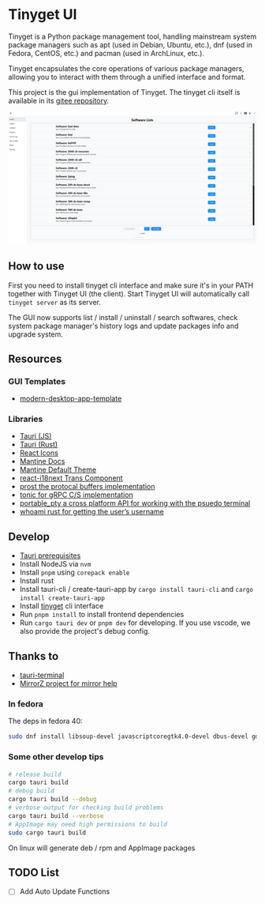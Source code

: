 # Tinyget UI

Tinyget is a Python package management tool, handling mainstream system package managers such as apt (used in Debian, Ubuntu, etc.), dnf (used in Fedora, CentOS, etc.) and pacman (used in ArchLinux, etc.).

Tinyget encapsulates the core operations of various package managers, allowing you to interact with them through a unified interface and format.

This project is the gui implementation of Tinyget. The tinyget cli itself is available in its [gitee repository](https://gitee.com/tinylab/tinyget).

![Tinyget Display](./public/display.png)

## How to use

First you need to install tinyget cli interface and make sure it's in your PATH together with Tinyget UI (the client). Start Tinyget UI will automatically call `tinyget server` as its server.

The GUI now supports list / install / uninstall / search softwares, check system package manager's history logs and update packages info and upgrade system.

## Resources

### GUI Templates

- [modern-desktop-app-template](https://github.com/elibroftw/modern-desktop-app-template)

### Libraries

- [Tauri (JS)](https://tauri.studio/docs/api/js/)
- [Tauri (Rust)](https://docs.rs/tauri/)
- [React Icons](https://react-icons.github.io/react-icons)
- [Mantine Docs](https://mantine.dev/pages/basics/)
- [Mantine Default Theme](https://github.com/mantinedev/mantine/blob/master/src/mantine-styles/src/theme/default-theme.ts)
- [react-i18next Trans Component](https://react.i18next.com/latest/trans-component)
- [prost the protocal buffers implementation](https://github.com/tokio-rs/prost)
- [tonic for gRPC C/S implementation](https://github.com/hyperium/tonic)
- [portable_pty a cross platform API for working with the psuedo terminal](https://docs.rs/portable-pty/latest/portable_pty/)
- [whoami rust for getting the user’s username](https://docs.rs/whoami/latest/whoami/)

## Develop

- [Tauri prerequisites](https://tauri.app/guides/getting-started/prerequisites)
- Install NodeJS via `nvm`
- Install `pnpm` using `corepack enable`
- Install rust
- Install tauri-cli / create-tauri-app by `cargo install tauri-cli` and `cargo install create-tauri-app`
- Install [tinyget](https://gitee.com/tinylab/tinyget) cli interface
- Run `pnpm install` to install frontend dependencies
- Run `cargo tauri dev` or `pnpm dev` for developing. If you use vscode, we also provide the project's debug config.

## Thanks to

- [tauri-terminal](https://github.com/marc2332/tauri-terminal)
- [MirrorZ project for mirror help](https://mirrorz.org)

### In fedora

The deps in fedora 40:

```bash
sudo dnf install libsoup-devel javascriptcoregtk4.0-devel dbus-devel gdk-pixbuf2-devel pango-devel atk-devel rust-gdk-devel cairo-gobject-devel webkit2gtk4.0-devel libayatana-appindicator-gtk3-devel
```

### Some other develop tips

```bash
# release build
cargo tauri build
# debug build
cargo tauri build --debug
# verbose output for checking build problems
cargo tauri build --verbose
# AppImage may need high permissions to build
sudo cargo tauri build
```

On linux will generate deb / rpm and AppImage packages

## TODO List

- [ ] Add Auto Update Functions